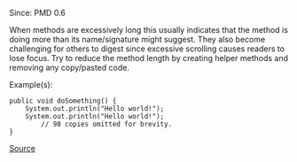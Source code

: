 Since: PMD 0.6

When methods are excessively long this usually indicates that the method is doing more than its
name/signature might suggest. They also become challenging for others to digest since excessive 
scrolling causes readers to lose focus.
Try to reduce the method length by creating helper methods and removing any copy/pasted code.

Example(s):
```
public void doSomething() {
	System.out.println("Hello world!");
	System.out.println("Hello world!");
		// 98 copies omitted for brevity.
}
```

[Source](https://pmd.github.io/pmd-5.5.4/pmd-java/rules/java/codesize.html#ExcessiveMethodLength)
